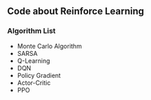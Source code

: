 ## Code about Reinforce Learning

### Algorithm List
- Monte Carlo Algorithm
- SARSA
- Q-Learning
- DQN
- Policy Gradient
- Actor-Critic
- PPO


